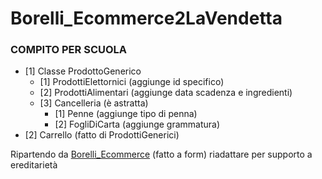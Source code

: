 # Borelli_Ecommerce2LaVendetta

### COMPITO PER SCUOLA
* [1] Classe ProdottoGenerico
  * [1] ProdottiElettornici (aggiunge id specifico)
  * [2] ProdottiAlimentari (aggiunge data scadenza e ingredienti)
  * [3] Cancelleria (è astratta)
    * [1] Penne (aggiunge tipo di penna)
    * [2] FogliDiCarta (aggiunge grammatura)
 * [2] Carrello (fatto di ProdottiGenerici)
 
 Ripartendo da [Borelli_Ecommerce](https://github.com/marcoborelli/Borelli_Ecommerce 'Borelli_Ecommerce')  (fatto a form) riadattare per supporto a ereditarietà
